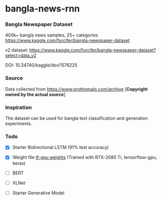 # bangla-news-rnn

### Bangla Newspaper Dataset

400k+ bangla news samples, 25+ categories https://www.kaggle.com/furcifer/bangla-newspaper-dataset

v2 dataset: https://www.kaggle.com/furcifer/bangla-newspaper-dataset?select=data_v2

DOI: 10.34740/kaggle/dsv/1576225

### Source

Data collected from https://www.prothomalo.com/archive [**Copyright owned by the actual source**]

### Inspiration

The dataset can be used for bangla text classification and generation experiments.

### Todo
- [x] Starter Bidirectional LSTM (91% test accuracy) 
- [x] Weight file [tf-gpu weights](https://drive.google.com/drive/folders/1KP5E6K2xTTfLW_5JAM_H1kjyYv_uphAt) (Trained with RTX-2080 Ti, tensorflow-gpu, keras)
- [ ] BERT
- [ ] XLNet
- [ ] Starter Generative Model

